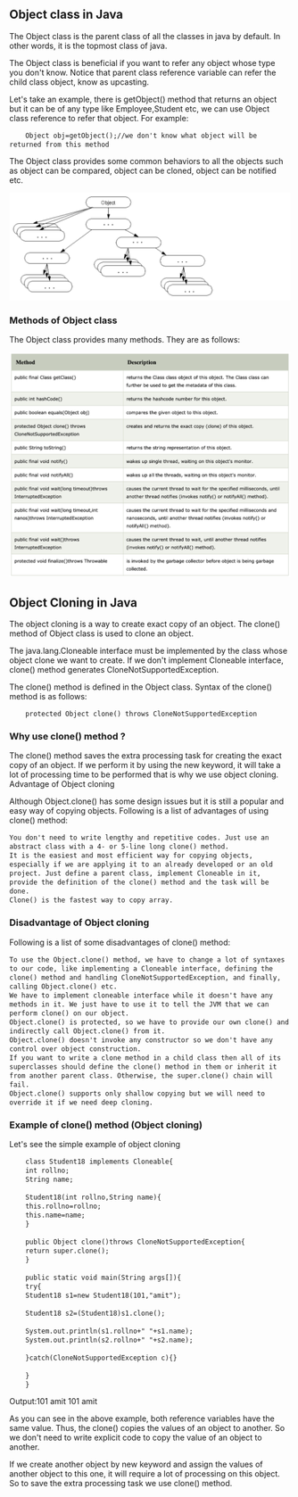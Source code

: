 
## Object class in Java

The Object class is the parent class of all the classes in java by default. In other words, it is the topmost class of java.

The Object class is beneficial if you want to refer any object whose type you don't know. Notice that parent class reference variable can refer the child class object, know as upcasting.

Let's take an example, there is getObject() method that returns an object but it can be of any type like Employee,Student etc, we can use Object class reference to refer that object. For example:

        Object obj=getObject();//we don't know what object will be returned from this method  

The Object class provides some common behaviors to all the objects such as object can be compared, object can be cloned, object can be notified etc. 


![Objects class](objects.png?raw=true "Objects class")


### Methods of Object class

The Object class provides many methods. They are as follows: 


![Objects class Methods](objmethods.png?raw=true "Objects class Methods")

## Object Cloning in Java


The object cloning is a way to create exact copy of an object. The clone() method of Object class is used to clone an object.

The java.lang.Cloneable interface must be implemented by the class whose object clone we want to create. If we don't implement Cloneable interface, clone() method generates CloneNotSupportedException.

The clone() method is defined in the Object class. Syntax of the clone() method is as follows: 

        protected Object clone() throws CloneNotSupportedException  

### Why use clone() method ?

The clone() method saves the extra processing task for creating the exact copy of an object. If we perform it by using the new keyword, it will take a lot of processing time to be performed that is why we use object cloning.
Advantage of Object cloning

Although Object.clone() has some design issues but it is still a popular and easy way of copying objects. Following is a list of advantages of using clone() method:

    You don't need to write lengthy and repetitive codes. Just use an abstract class with a 4- or 5-line long clone() method.
    It is the easiest and most efficient way for copying objects, especially if we are applying it to an already developed or an old project. Just define a parent class, implement Cloneable in it, provide the definition of the clone() method and the task will be done.
    Clone() is the fastest way to copy array.



### Disadvantage of Object cloning

Following is a list of some disadvantages of clone() method:

    To use the Object.clone() method, we have to change a lot of syntaxes to our code, like implementing a Cloneable interface, defining the clone() method and handling CloneNotSupportedException, and finally, calling Object.clone() etc.
    We have to implement cloneable interface while it doesn't have any methods in it. We just have to use it to tell the JVM that we can perform clone() on our object.
    Object.clone() is protected, so we have to provide our own clone() and indirectly call Object.clone() from it.
    Object.clone() doesn't invoke any constructor so we don't have any control over object construction.
    If you want to write a clone method in a child class then all of its superclasses should define the clone() method in them or inherit it from another parent class. Otherwise, the super.clone() chain will fail.
    Object.clone() supports only shallow copying but we will need to override it if we need deep cloning.


### Example of clone() method (Object cloning)

Let's see the simple example of object cloning

```
    class Student18 implements Cloneable{  
    int rollno;  
    String name;  
      
    Student18(int rollno,String name){  
    this.rollno=rollno;  
    this.name=name;  
    }  
      
    public Object clone()throws CloneNotSupportedException{  
    return super.clone();  
    }  
      
    public static void main(String args[]){  
    try{  
    Student18 s1=new Student18(101,"amit");  
      
    Student18 s2=(Student18)s1.clone();  
      
    System.out.println(s1.rollno+" "+s1.name);  
    System.out.println(s2.rollno+" "+s2.name);  
      
    }catch(CloneNotSupportedException c){}  
      
    }  
    }  
```

Output:101 amit
       101 amit



As you can see in the above example, both reference variables have the same value. Thus, the clone() copies the values of an object to another. So we don't need to write explicit code to copy the value of an object to another.

If we create another object by new keyword and assign the values of another object to this one, it will require a lot of processing on this object. So to save the extra processing task we use clone() method. 



